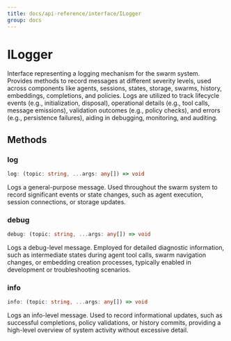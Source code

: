 ```yaml
---
title: docs/api-reference/interface/ILogger
group: docs
---
```


# ILogger

Interface representing a logging mechanism for the swarm system.
Provides methods to record messages at different severity levels, used across components like agents, sessions, states, storage, swarms, history, embeddings, completions, and policies.
Logs are utilized to track lifecycle events (e.g., initialization, disposal), operational details (e.g., tool calls, message emissions), validation outcomes (e.g., policy checks), and errors (e.g., persistence failures), aiding in debugging, monitoring, and auditing.

## Methods

### log

```ts
log: (topic: string, ...args: any[]) => void
```

Logs a general-purpose message.
Used throughout the swarm system to record significant events or state changes, such as agent execution, session connections, or storage updates.

### debug

```ts
debug: (topic: string, ...args: any[]) => void
```

Logs a debug-level message.
Employed for detailed diagnostic information, such as intermediate states during agent tool calls, swarm navigation changes, or embedding creation processes, typically enabled in development or troubleshooting scenarios.

### info

```ts
info: (topic: string, ...args: any[]) => void
```

Logs an info-level message.
Used to record informational updates, such as successful completions, policy validations, or history commits, providing a high-level overview of system activity without excessive detail.
